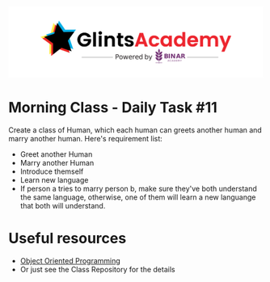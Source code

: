 ![GlintsXBinar](../../../.assets/BinarXGlints.png)

# Morning Class - Daily Task #11

Create a class of Human, which each human can greets another human and marry another human. Here's requirement list:

* Greet another Human
* Marry another Human
* Introduce themself
* Learn new language
* If person a tries to marry person b, make sure they've both understand the same language, otherwise, one of them will learn a new languange that both will understand.

# Useful resources

* [Object Oriented Programming](../../03.%20Week-03/02.%20Object%20Oriented%20Programming.md)
* Or just see the Class Repository for the details
